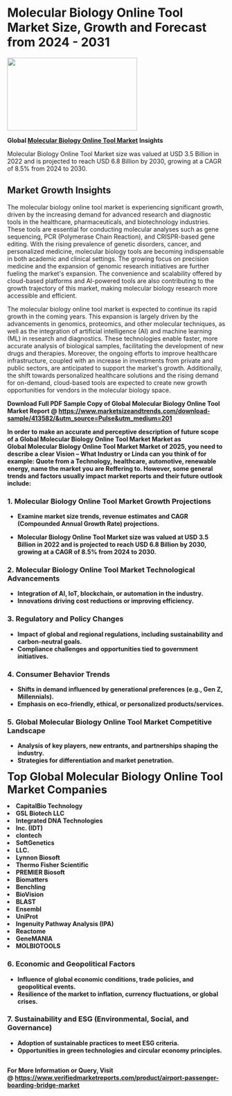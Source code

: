 <H1>Molecular Biology Online Tool Market Size, Growth and Forecast from 2024 - 2031</H1><img class="aligncenter size-medium wp-image-584254" src="https://thirdeyenews.in/wp-content/uploads/2024/09/Global-Market-Research-300x168.jpeg" alt="" width="300" height="168" /><p><strong>Global&nbsp;<a href="https://www.marketsizeandtrends.com/download-sample/413582/&amp;utm_source=Pulse&amp;utm_medium=201">Molecular Biology Online Tool Market</a> Insights</strong></p><p>Molecular Biology Online Tool Market size was valued at USD 3.5 Billion in 2022 and is projected to reach USD 6.8 Billion by 2030, growing at a CAGR of 8.5% from 2024 to 2030.</p><p><h2>Market Growth Insights</h2> <p>The molecular biology online tool market is experiencing significant growth, driven by the increasing demand for advanced research and diagnostic tools in the healthcare, pharmaceuticals, and biotechnology industries. These tools are essential for conducting molecular analyses such as gene sequencing, PCR (Polymerase Chain Reaction), and CRISPR-based gene editing. With the rising prevalence of genetic disorders, cancer, and personalized medicine, molecular biology tools are becoming indispensable in both academic and clinical settings. The growing focus on precision medicine and the expansion of genomic research initiatives are further fueling the market's expansion. The convenience and scalability offered by cloud-based platforms and AI-powered tools are also contributing to the growth trajectory of this market, making molecular biology research more accessible and efficient.</p> <p><strong></strong></p> <p>The molecular biology online tool market is expected to continue its rapid growth in the coming years. This expansion is largely driven by the advancements in genomics, proteomics, and other molecular techniques, as well as the integration of artificial intelligence (AI) and machine learning (ML) in research and diagnostics. These technologies enable faster, more accurate analysis of biological samples, facilitating the development of new drugs and therapies. Moreover, the ongoing efforts to improve healthcare infrastructure, coupled with an increase in investments from private and public sectors, are anticipated to support the market's growth. Additionally, the shift towards personalized healthcare solutions and the rising demand for on-demand, cloud-based tools are expected to create new growth opportunities for vendors in the molecular biology space. <p><strong></p><p><span class=""><strong>Download Full PDF Sample Copy of Global Molecular Biology Online Tool Market Report</strong> @ <a href="https://www.marketsizeandtrends.com/download-sample/413582/&amp;utm_source=Pulse&amp;utm_medium=201" target="_blank">https://www.marketsizeandtrends.com/download-sample/413582/&amp;utm_source=Pulse&amp;utm_medium=201</a></span></p><p>In order to make an accurate and perceptive description of future scope of a Global&nbsp;Molecular Biology Online Tool Market Market as Global&nbsp;Molecular Biology Online Tool Market Market of 2025, you need to describe a clear Vision &ndash; What Industry or Linda can you think of for example: Quote from a Technology, healthcare, automotive, renewable energy, name the market you are Reffering to. However, some general trends and factors usually impact market reports and their future outlook include:</p><h3>1.&nbsp;<strong>Molecular Biology Online Tool Market Growth Projections</strong></h3><ul><li>Examine market size trends, revenue estimates and CAGR (Compounded Annual Growth Rate) projections.</li><li><p>Molecular Biology Online Tool Market size was valued at USD 3.5 Billion in 2022 and is projected to reach USD 6.8 Billion by 2030, growing at a CAGR of 8.5% from 2024 to 2030.</p></li></ul><h3>2.&nbsp;<strong>Molecular Biology Online Tool Market Technological Advancements</strong></h3><ul><li>Integration of AI, IoT, blockchain, or automation in the industry.</li><li>Innovations driving cost reductions or improving efficiency.</li></ul><h3>3.&nbsp;<strong>Regulatory and Policy Changes</strong></h3><ul><li>Impact of global and regional regulations, including sustainability and carbon-neutral goals.</li><li>Compliance challenges and opportunities tied to government initiatives.</li></ul><h3>4.&nbsp;<strong>Consumer Behavior Trends</strong></h3><ul><li>Shifts in demand influenced by generational preferences (e.g., Gen Z, Millennials).</li><li>Emphasis on eco-friendly, ethical, or personalized products/services.</li></ul><h3>5.&nbsp;<strong>Global Molecular Biology Online Tool Market Competitive Landscape</strong></h3><ul><li>Analysis of key players, new entrants, and partnerships shaping the industry.</li><li>Strategies for differentiation and market penetration.</li></ul><p data-pm-slice="1 1 []"><span style="color: inherit; font-family: inherit; font-size: 25px;">Top Global Molecular Biology Online Tool Market Companies</span></p><div class="" data-test-id=""><p><li>CapitalBio Technology</li><li> GSL Biotech LLC</li><li> Integrated DNA Technologies</li><li> Inc. (IDT)</li><li> clontech</li><li> SoftGenetics</li><li> LLC.</li><li> Lynnon Biosoft</li><li> Thermo Fisher Scientific</li><li> PREMIER Biosoft</li><li> Biomatters</li><li> Benchling</li><li> BioVision</li><li> BLAST</li><li> Ensembl</li><li> UniProt</li><li> Ingenuity Pathway Analysis (IPA)</li><li> Reactome</li><li> GeneMANIA</li><li> MOLBIOTOOLS</li></p></div><h3>6.&nbsp;<strong>Economic and Geopolitical Factors</strong></h3><ul><li>Influence of global economic conditions, trade policies, and geopolitical events.</li><li>Resilience of the market to inflation, currency fluctuations, or global crises.</li></ul><h3>7.&nbsp;<strong>Sustainability and ESG (Environmental, Social, and Governance)</strong></h3><ul><li>Adoption of sustainable practices to meet ESG criteria.</li><li>Opportunities in green technologies and circular economy principles.</li></ul><h2><strong style="font-size: 14px;">For More Information or Query, Visit @&nbsp;</strong><a style="background-color: #ffffff; font-size: 14px;" href="https://www.marketsizeandtrends.com/report/molecular-biology-online-tool-market/" target="_blank">https://www.verifiedmarketreports.com/product/airport-passenger-boarding-bridge-market</a></h2>
